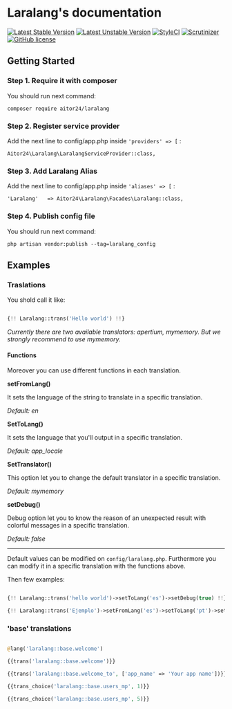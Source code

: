 # Laralang's documentation

[![Latest Stable Version](https://poser.pugx.org/aitor24/laralang/v/stable?format=flat-square)](https://packagist.org/packages/aitor24/laralang)
[![Latest Unstable Version](https://poser.pugx.org/aitor24/laralang/v/unstable?format=flat-square)](https://packagist.org/packages/aitor24/laralang)
[![StyleCI](https://styleci.io/repos/69460815/shield?branch=master)](https://styleci.io/repos/69460815)
[![Scrutinizer](https://img.shields.io/scrutinizer/g/filp/whoops.svg?style=flat-square)](https://scrutinizer-ci.com/g/24aitor/laralang/?branch=master)
[![GitHub license](https://img.shields.io/github/license/24aitor/laralang.svg?style=flat-square)](https://raw.githubusercontent.com/24aitor/laralang/master/LICENSE)

## Getting Started

### Step 1. Require it with composer

You should run next command:

```
composer require aitor24/laralang
```

### Step 2. Register service provider

Add the next line to config/app.php inside `'providers' => [` :

```
Aitor24\Laralang\LaralangServiceProvider::class,
```

### Step 3. Add Laralang Alias

Add the next line to config/app.php inside `'aliases' => [` :

```
'Laralang'   => Aitor24\Laralang\Facades\Laralang::class,
```

### Step 4. Publish config file

You should run next command:

```
php artisan vendor:publish --tag=laralang_config
```

## Examples

### Traslations

You shold call it like:

```php

{!! Laralang::trans('Hello world') !!}

```

*Currently there are two available translators: apertium, mymemory. But we strongly recommend to use mymemory.*

#### Functions

Moreover you can use different functions in each translation.

**setFromLang()**


It sets the language of the string to translate in a specific translation.

*Default: en*

**SetToLang()**

It sets the language that you'll output in a specific translation.

*Default: app_locale*

**SetTranslator()**

This option let you to change the default translator in a specific translation.

*Default: mymemory*

**setDebug()**

Debug option let you to know the reason of an unexpected result with colorful messages in a specific translation.

*Default: false*

***************

Default values can be modified on `config/laralang.php`. Furthermore you can modify it in a specific translation with the functions above.

Then few examples:

```php

{!! Laralang::trans('hello world')->setToLang('es')->setDebug(true) !!}

{!! Laralang::trans('Ejemplo')->setFromLang('es')->setToLang('pt')->setTranslator('apertium')->setDebug(true) !!}

```


### 'base' translations

```php

@lang('laralang::base.welcome')

{{trans('laralang::base.welcome')}}

{{trans('laralang::base.welcome_to', ['app_name' => 'Your app name'])}}

{{trans_choice('laralang::base.users_mp', 1)}}

{{trans_choice('laralang::base.users_mp', 5)}}

```
